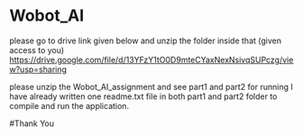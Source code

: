 # Wobot_AI
please go to drive link given below  and unzip the folder inside that (given access to you)
https://drive.google.com/file/d/13YFzY1tO0D9mteCYaxNexNsivqSUPczg/view?usp=sharing



please unzip the Wobot_AI_assignment and see part1 and part2 
 for running I have already written one readme.txt file in both part1 and part2 folder to compile and run the application.


 #Thank You
